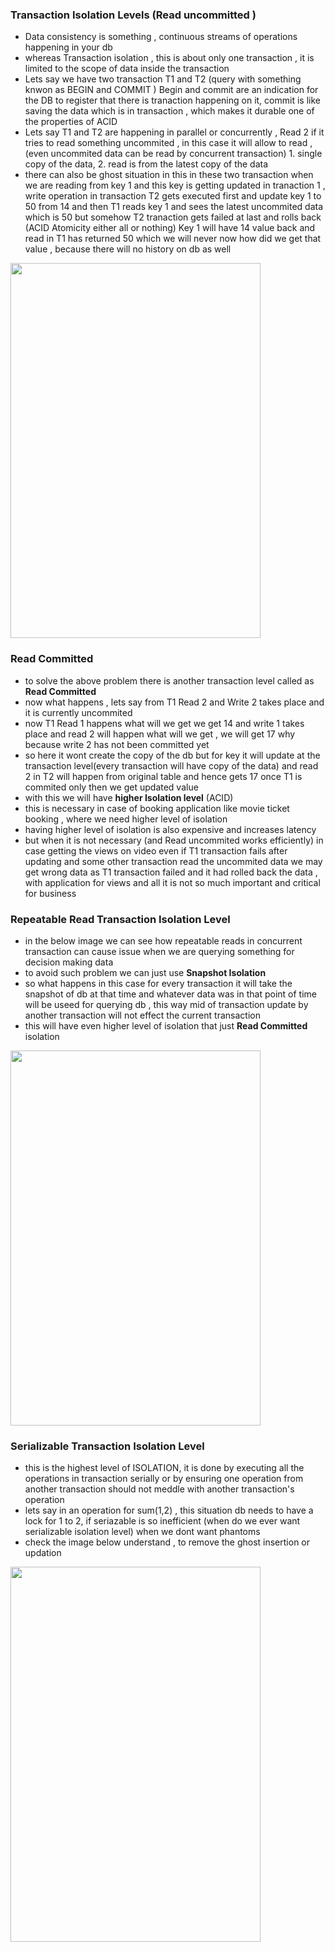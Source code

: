 ### Transaction Isolation Levels (Read uncommitted )
- Data consistency is something , continuous streams of operations happening in your db
- whereas Transaction isolation , this is  about only one transaction , it is limited to the scope of data inside the transaction
- Lets say we have two transaction T1 and T2 (query with something knwon as BEGIN and COMMIT ) Begin and commit are an indication for the DB to register that there is tranaction happening on it, commit is like saving the data which is in transaction , which makes it durable one of the properties of ACID
- Lets say T1 and T2 are happening in parallel or concurrently , Read 2 if it tries to read something uncommited , in this case it will allow to read , (even uncommited data can be read by concurrent transaction) 1. single copy of the data, 2. read is from the latest copy of the data
- there can also be ghost situation in this in these two transaction when we are reading from key 1 and this key is getting updated in tranaction 1 , write operation in transaction T2 gets executed first and update key 1 to 50 from 14 and then T1 reads key 1 and sees the latest uncommited data which is 50 but somehow T2 tranaction gets failed at last and rolls back (ACID Atomicity either all or nothing) Key 1 will have 14 value back and read in T1  has returned 50 which we will never now how did we get that value , because there will no history on db as well

<img width=400 height=600 src="https://github.com/user-attachments/assets/99b2628d-9bf7-49ed-8960-5b25daa283a1">

### Read Committed
- to solve the above problem there is another transaction level called as **Read Committed**
- now what happens , lets say from T1 Read 2 and Write 2 takes place and it is currently uncommited
- now T1 Read 1 happens what will we get we get 14 and write 1 takes place and read 2 will happen what will we get , we will get 17 why because write 2 has not been committed yet
- so here it wont create the copy of the db but for key it will update at the transaction level(every transaction will have copy of the data) and read 2 in T2 will happen from original table and hence gets 17 once T1 is commited only then we get updated value
- with this we will have **higher Isolation level** (ACID)
- this is necessary in case of booking application like movie ticket booking , where we need higher level of isolation
- having higher level of isolation is also expensive and increases latency
- but when it is not necessary (and Read uncommited works efficiently) in case getting the views on video even if T1 transaction fails after updating and some other transaction read the uncommited data we may get wrong data as T1 transaction failed and it had rolled back the data , with application for views and all it is not so much important and critical for business

### Repeatable Read Transaction Isolation Level
- in the below image we can see how repeatable reads in concurrent transaction can cause issue when we are querying something for decision making data
- to avoid such problem we can just use **Snapshot Isolation**
- so what happens in this case for every transaction it will take the snapshot of db at that time and whatever data was in that point of time will be useed for querying db , this way mid of transaction update by another transaction will not effect the current transaction
- this will have even higher level of isolation that just **Read Committed** isolation
 
<img width=400 height=600 src="https://github.com/user-attachments/assets/4f34a5de-fdc4-416d-8205-9af7f22d4fd1">

### Serializable Transaction Isolation Level
- this is the highest level of ISOLATION, it is done by executing all the operations in transaction serially or by ensuring one operation from another transaction should not meddle with another transaction's operation
- lets say in an operation for sum(1,2) , this situation db needs to have a lock for 1 to 2, if seriazable is so inefficient (when do we ever want serializable isolation level) when we dont want phantoms
- check the image below understand , to remove the ghost insertion or updation 

<img width=400 height=600 src="https://github.com/user-attachments/assets/332babc2-710e-44d4-a2b3-620b1ca13f84">
